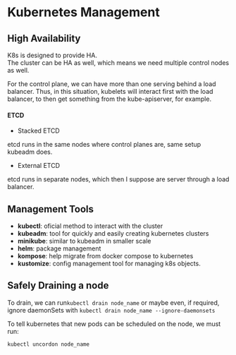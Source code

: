# Kubernetes Management

## **High Availability**

K8s is designed to provide HA.  
The cluster can be HA as well, which means we need multiple control nodes as well.

For the control plane, we can have more than one serving behind a load balancer. Thus, in this situation, kubelets will interact first with the load balancer, to then get something from the kube-apiserver, for example.

#### **ETCD**

* Stacked ETCD

etcd runs in the same nodes where control planes are, same setup kubeadm does.

* External ETCD

etcd runs in separate nodes, which then I suppose are server through a load balancer.

## **Management Tools**

* **kubectl**: oficial method to interact with the cluster
* **kubeadm**: tool for quickly and easily creating kubernetes clusters
* **minikube**: similar to kubeadm in smaller scale
* **helm**: package management
* **kompose**: help migrate from docker compose to kubernetes
* **kustomize**: config management tool for managing k8s objects.

## **Safely Draining a node**

To drain, we can run```kubectl drain node_name``` or maybe even, if required, ignore daemonSets with ```kubectl drain node_name --ignore-daemonsets```

To tell kubernetes that new pods can be scheduled on the node, we must run:

```kubectl uncordon node_name```